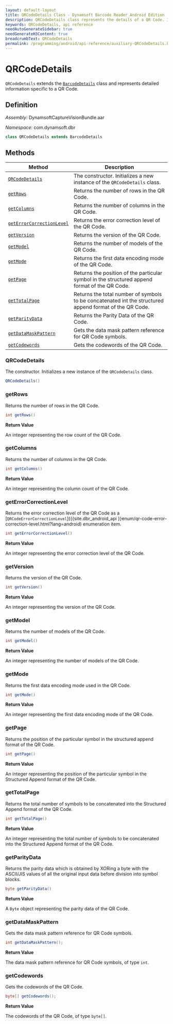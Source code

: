 ```yaml
---
layout: default-layout
title: QRCodeDetails Class - Dynamsoft Barcode Reader Android Edition
description: QRCodeDetails class represents the details of a QR Code. It is derived from the BarcodeDetails class and contains various attributes related to the QR Code.
keywords: QRCodeDetails, api reference
needAutoGenerateSidebar: true
needGenerateH3Content: true
breadcrumbText: QRCodeDetails
permalink: /programming/android/api-reference/auxiliary-QRCodeDetails.html
---
```


# QRCodeDetails

`QRCodeDetails` extends the [`BarcodeDetails`](barcode-details.md) class and represents detailed information specific to a QR Code.

## Definition

*Assembly:* DynamsoftCaptureVisionBundle.aar

*Namespace:* com.dynamsoft.dbr

```java
class QRCodeDetails extends BarcodeDetails
```

## Methods

| Method | Description |
| ------ | ----------- |
| [`QRCodeDetails`](#qrcodedetails-1) | The constructor. Initializes a new instance of the `QRCodeDetails` class. |
| [`getRows`](#getrows) | Returns the number of rows in the QR Code. |
| [`getColumns`](#getcolumns) | Returns the number of columns in the QR Code. |
| [`getErrorCorrectionLevel`](#geterrorcorrectionlevel) | Returns the error correction level of the QR Code.|
| [`getVersion`](#getversion) | Returns the version of the QR Code.|
| [`getModel`](#getmodel) | Returns the number of models of the QR Code.|
| [`getMode`](#getmode) | Returns the first data encoding mode of the QR Code.|
| [`getPage`](#getpage) | Returns the position of the particular symbol in the structured append format of the QR Code.|
| [`getTotalPage`](#gettotalpage) | Returns the total number of symbols to be concatenated int the structured append format of the QR Code.|
| [`getParityData`](#getparitydata) | Returns the Parity Data of the QR Code.|
| [`getDataMaskPattern`](#getdatamaskpattern) | Gets the data mask pattern reference for QR Code symbols. |
| [`getCodewords`](#getcodewords) | Gets the codewords of the QR Code. |

### QRCodeDetails

The constructor. Initializes a new instance of the `QRCodeDetails` class.

```java
QRCodeDetails()
```

### getRows

Returns the number of rows in the QR Code.

```java
int getRows()
```

**Return Value**

An integer representing the row count of the QR Code.

### getColumns

Returns the number of columns in the QR Code.

```java
int getColumns()
```

**Return Value**

An integer representing the column count of the QR Code.

### getErrorCorrectionLevel

Returns the error correction level of the QR Code as a [`QRCodeErrorCorrectionLevel`]({{site.dbr_android_api }}enum/qr-code-error-correction-level.html?lang=android) enumeration item.

```java
int getErrorCorrectionLevel()
```

**Return Value**

An integer representing the error correction level of the QR Code.

### getVersion

Returns the version of the QR Code.

```java
int getVersion()
```

**Return Value**

An integer representing the version of the QR Code.

### getModel

Returns the number of models of the QR Code.

```java
int getModel()
```

**Return Value**

An integer representing the number of models of the QR Code.

### getMode

Returns the first data encoding mode used in the QR Code.

```java
int getMode()
```

**Return Value**

An integer representing the first data encoding mode of the QR Code.

### getPage

Returns the position of the particular symbol in the structured append format of the QR Code.

```java
int getPage()
```

**Return Value**

An integer representing the position of the particular symbol in the Structured Append format of the QR Code.

### getTotalPage

Returns the total number of symbols to be concatenated into the Structured Append format of the QR Code.

```java
int getTotalPage()
```

**Return Value**

An integer representing the total number of symbols to be concatenated into the Structured Append format of the QR Code.

### getParityData

Returns the parity data which is obtained by XORing a byte with the ASCII/JIS values of all the original input data before division into symbol blocks.

```java
byte getParityData()
```

**Return Value**

A `Byte` object representing the parity data of the QR Code.

### getDataMaskPattern

Gets the data mask pattern reference for QR Code symbols.

```java
int getDataMaskPattern();
```

**Return Value**

The data mask pattern reference for QR Code symbols, of type `int`.

### getCodewords

Gets the codewords of the QR Code.

```java
byte[] getCodewords();
```

**Return Value**

The codewords of the QR Code, of type `byte[]`.
